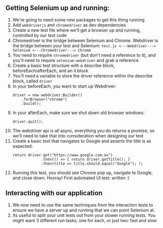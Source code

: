 ## Getting Selenium up and running:
1. We're going to need some new packages to get this thing running
1. Add `webdriverjs` and `chromedriver` as dev dependencies
1. Create a new test file where we'll get a browser up and running, controlled by our test code
1. Chromedriver is the bridge between Selenium and Chrome. Webdriver is the bridge between your test and Selenium:
    `test.js <---Webdriver---> Selenium <---Chromedriver---> Chrome`
1. You need to require `chromedriver` (but don't need a reference to it), and you'll need to require `selenium-webdriver` and grab a reference
1. Create a basic test structure with a describe block, beforeEach/afterEach, and an it block
1. You'll need a variable to store the driver reference within the describe block, called `driver`
1. In your beforeEach, you want to start up Webdriver:
    ```
    driver = new webdriver.Builder()
        .forBrowser("chrome")
        .build();
    ```
1. In your afterEach, make sure we shut down old browser windows:
    ```
    driver.quit();
    ```
1. The webdriver api is all async, everything you do returns a promise, so we'll need to take that into consideration when designing our test
1. Create a basic test that navigates to Google and asserts the title is as expected:
    ```
    return driver.get("https://www.google.com.au")
                 .then(() => { return driver.getTitle(); }
                 .then(title => title.should.equal("Google"); );
    ```
1. Running this test, you should see Chrome pop up, navigate to Google, and close down. Hooray! First automated UI test: written :)

## Interacting with our application
1. We now need to use the same techniques from the interaction tests to ensure we have a server up and running that we can point Selenium at.
1. Its useful to split your unit tests out from your slower running tests. You might want 3 different run tasks, one for each, or just two: fast and slow